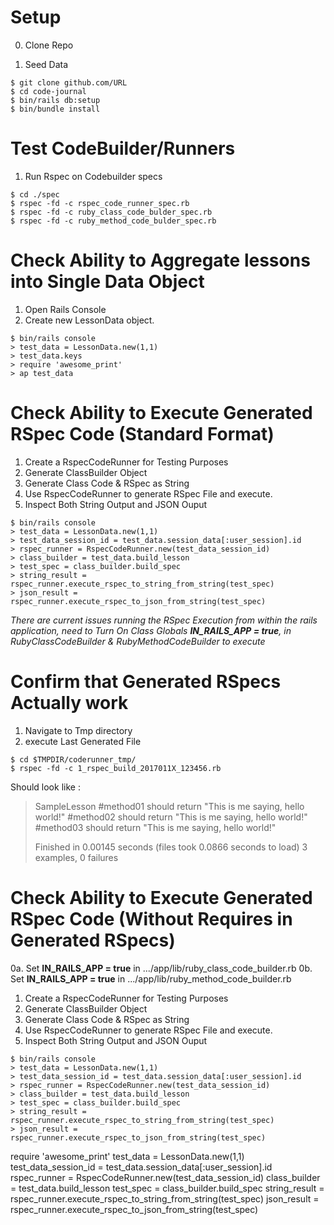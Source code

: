 # Setup

0. Clone Repo

1. Seed Data
```
$ git clone github.com/URL
$ cd code-journal
$ bin/rails db:setup
$ bin/bundle install
```

# Test CodeBuilder/Runners
1. Run Rspec on Codebuilder specs
```
$ cd ./spec
$ rspec -fd -c rspec_code_runner_spec.rb
$ rspec -fd -c ruby_class_code_bulder_spec.rb
$ rspec -fd -c ruby_method_code_bulder_spec.rb
```

# Check Ability to Aggregate lessons into Single Data Object
1. Open Rails Console
2. Create new LessonData object. 
``` 
$ bin/rails console
> test_data = LessonData.new(1,1)
> test_data.keys
> require 'awesome_print'
> ap test_data
```

# Check Ability to Execute Generated RSpec Code (Standard Format)
1. Create a RspecCodeRunner for Testing Purposes
2. Generate ClassBuilder Object 
3. Generate Class Code & RSpec as String
4. Use RspecCodeRunner to generate RSpec File and execute.
5. Inspect Both String Output and JSON Ouput
``` 
$ bin/rails console
> test_data = LessonData.new(1,1)
> test_data_session_id = test_data.session_data[:user_session].id
> rspec_runner = RspecCodeRunner.new(test_data_session_id)
> class_builder = test_data.build_lesson
> test_spec = class_builder.build_spec
> string_result = rspec_runner.execute_rspec_to_string_from_string(test_spec)
> json_result = rspec_runner.execute_rspec_to_json_from_string(test_spec)
```
*There are current issues running the RSpec Execution from within the rails application, need to Turn On Class Globals **IN_RAILS_APP = true**, in RubyClassCodeBuilder & RubyMethodCodeBuilder to execute*

# Confirm that Generated RSpecs Actually work
1. Navigate to Tmp directory
2. execute Last Generated File
```
$ cd $TMPDIR/coderunner_tmp/
$ rspec -fd -c 1_rspec_build_2017011X_123456.rb
```

Should look like :
>SampleLesson
>  #method01
>   should return "This is me saying, hello world!"
>  #method02
>   should return "This is me saying, hello world!"
>  #method03
>   should return "This is me saying, hello world!"
>
>Finished in 0.00145 seconds (files took 0.0866 seconds to load)
>3 examples, 0 failures

# Check Ability to Execute Generated RSpec Code (Without Requires in Generated RSpecs)
0a. Set **IN_RAILS_APP = true** in .../app/lib/ruby_class_code_builder.rb
0b. Set **IN_RAILS_APP = true** in .../app/lib/ruby_method_code_builder.rb
1. Create a RspecCodeRunner for Testing Purposes
2. Generate ClassBuilder Object 
3. Generate Class Code & RSpec as String
4. Use RspecCodeRunner to generate RSpec File and execute.
5. Inspect Both String Output and JSON Ouput
``` 
$ bin/rails console
> test_data = LessonData.new(1,1)
> test_data_session_id = test_data.session_data[:user_session].id
> rspec_runner = RspecCodeRunner.new(test_data_session_id)
> class_builder = test_data.build_lesson
> test_spec = class_builder.build_spec
> string_result = rspec_runner.execute_rspec_to_string_from_string(test_spec)
> json_result = rspec_runner.execute_rspec_to_json_from_string(test_spec)
```


require 'awesome_print'
test_data = LessonData.new(1,1)
test_data_session_id = test_data.session_data[:user_session].id
rspec_runner = RspecCodeRunner.new(test_data_session_id)
class_builder = test_data.build_lesson
test_spec = class_builder.build_spec
string_result = rspec_runner.execute_rspec_to_string_from_string(test_spec)
json_result = rspec_runner.execute_rspec_to_json_from_string(test_spec)
